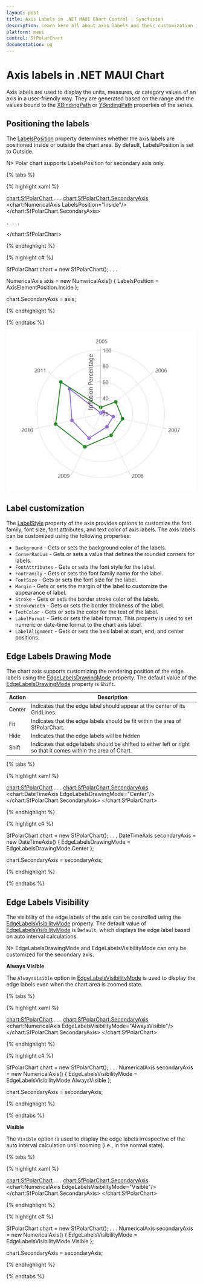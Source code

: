 ```yaml
---
layout: post
title: Axis Labels in .NET MAUI Chart Control | Syncfusion
description: Learn here all about axis labels and their customization in the Syncfusion .NET MAUI Chart (SfPolarChart) control.
platform: maui
control: SfPolarChart
documentation: ug
---
```


# Axis labels in .NET MAUI Chart

Axis labels are used to display the units, measures, or category values of an axis in a user-friendly way. They are generated based on the range and the values bound to the [XBindingPath](https://help.syncfusion.com/cr/maui/Syncfusion.Maui.Charts.ChartSeries.html#Syncfusion_Maui_Charts_ChartSeries_XBindingPath) or [YBindingPath](https://help.syncfusion.com/cr/maui/Syncfusion.Maui.Charts.XYDataSeries.html#Syncfusion_Maui_Charts_XYDataSeries_YBindingPath) properties of the series.

## Positioning the labels

The [LabelsPosition]() property determines whether the axis labels are positioned inside or outside the chart area. By default, LabelsPosition is set to Outside.

N> Polar chart supports LabelsPosition for secondary axis only.

{% tabs %}

{% highlight xaml %}

<chart:SfPolarChart>
    . . .
    <chart:SfPolarChart.SecondaryAxis>
        <chart:NumericalAxis LabelsPosition="Inside"/>
    </chart:SfPolarChart.SecondaryAxis>

    . . .
</chart:SfPolarChart>


{% endhighlight %}

{% highlight c# %}

SfPolarChart chart = new SfPolarChart();
. . .

NumericalAxis axis = new NumericalAxis()
{
    LabelsPosition = AxisElementPosition.Inside
};

chart.SecondaryAxis = axis;

{% endhighlight %}

{% endtabs %}

![Axis labels inside position in .NET MAUI Chart.](Axis_Images/MAUI_inside_labels.png)

## Label customization

The [LabelStyle](https://help.syncfusion.com/cr/maui/Syncfusion.Maui.Charts.ChartAxis.html#Syncfusion_Maui_Charts_ChartAxis_LabelStyle) property of the axis provides options to customize the font family, font size, font attributes, and text color of axis labels. The axis labels can be customized using the following properties:

* `Background` - Gets or sets the background color of the labels.
* `CornerRadius` - Gets or sets a value that defines the rounded corners for labels.
* `FontAttributes` - Gets or sets the font style for the label.
* `FontFamily` - Gets or sets the font family name for the label.
* `FontSize` - Gets or sets the font size for the label.
* `Margin` - Gets or sets the margin of the label to customize the appearance of label. 
* `Stroke` - Gets or sets the border stroke color of the labels.
* `StrokeWidth` - Gets or sets the border thickness of the label.
* `TextColor` - Gets or sets the color for the text of the label.
* `LabelFormat` - Gets or sets the label format. This property is used to set numeric or date-time format to the chart axis label.
* `LabelAlignment` - Gets or sets the axis label at start, end, and center positions.

## Edge Labels Drawing Mode

The chart axis supports customizing the rendering position of the edge labels using the [EdgeLabelsDrawingMode](https://help.syncfusion.com/cr/maui/Syncfusion.Maui.Charts.ChartAxis.html#Syncfusion_Maui_Charts_ChartAxis_EdgeLabelsDrawingMode) property. The default value of the [EdgeLabelsDrawingMode](https://help.syncfusion.com/cr/maui/Syncfusion.Maui.Charts.ChartAxis.html#Syncfusion_Maui_Charts_ChartAxis_EdgeLabelsDrawingMode) property is `Shift`.

| Action | Description |
|--|--|
| Center | Indicates that the edge label should appear at the center of its GridLines. |
| Fit | Indicates that the edge labels should be fit within the area of SfPolarChart. |
| Hide | Indicates that the edge labels will be hidden |
| Shift | Indicates that edge labels should be shifted to either left or right so that it comes within the area of Chart. |

{% tabs %}

{% highlight xaml %}

<chart:SfPolarChart>
. . .
    <chart:SfPolarChart.SecondaryAxis>
        <chart:DateTimeAxis EdgeLabelsDrawingMode="Center"/>
    </chart:SfPolarChart.SecondaryAxis>
</chart:SfPolarChart>

{% endhighlight %}

{% highlight c# %}

SfPolarChart chart = new SfPolarChart();
. . . 
DateTimeAxis secondaryAxis = new DateTimeAxis()
{
    EdgeLabelsDrawingMode = EdgeLabelsDrawingMode.Center
};

chart.SecondaryAxis = secondaryAxis;

{% endhighlight %}

{% endtabs %}

## Edge Labels Visibility
 
The visibility of the edge labels of the axis can be controlled using the [EdgeLabelsVisibilityMode](https://help.syncfusion.com/cr/maui/Syncfusion.Maui.Charts.RangeAxisBase.html#Syncfusion_Maui_Charts_RangeAxisBase_EdgeLabelsVisibilityMode) property. The default value of [EdgeLabelsVisibilityMode](https://help.syncfusion.com/cr/maui/Syncfusion.Maui.Charts.RangeAxisBase.html#Syncfusion_Maui_Charts_RangeAxisBase_EdgeLabelsVisibilityMode) is `Default`, which displays the edge label based on auto interval calculations.

N> EdgeLabelsDrawingMode and EdgeLabelsVisibilityMode can only be customized for the secondary axis.

**Always Visible**

The `AlwaysVisible` option in [EdgeLabelsVisibilityMode](https://help.syncfusion.com/cr/maui/Syncfusion.Maui.Charts.RangeAxisBase.html#Syncfusion_Maui_Charts_RangeAxisBase_EdgeLabelsVisibilityMode) is used to display the edge labels even when the chart area is zoomed state.

{% tabs %}

{% highlight xaml %}

<chart:SfPolarChart>
    . . .
    <chart:SfPolarChart.SecondaryAxis>
        <chart:NumericalAxis EdgeLabelsVisibilityMode="AlwaysVisible"/>
    </chart:SfPolarChart.SecondaryAxis>
</chart:SfPolarChart>

{% endhighlight %}

{% highlight c# %}

SfPolarChart chart = new SfPolarChart();
. . .
NumericalAxis secondaryAxis = new NumericalAxis()
{
    EdgeLabelsVisibilityMode = EdgeLabelsVisibilityMode.AlwaysVisible
};

chart.SecondaryAxis = secondaryAxis;

{% endhighlight %}

{% endtabs %}

**Visible**

The `Visible` option is used to display the edge labels irrespective of the auto interval calculation until zooming (i.e., in the normal state).

{% tabs %}

{% highlight xaml %}

<chart:SfPolarChart>
. . .
    <chart:SfPolarChart.SecondaryAxis>
        <chart:NumericalAxis EdgeLabelsVisibilityMode="Visible"/>
    </chart:SfPolarChart.SecondaryAxis>
</chart:SfPolarChart>

{% endhighlight %}

{% highlight c# %}

SfPolarChart chart = new SfPolarChart();
. . .
NumericalAxis secondaryAxis = new NumericalAxis()
{
    EdgeLabelsVisibilityMode = EdgeLabelsVisibilityMode.Visible
};

chart.SecondaryAxis = secondaryAxis;

{% endhighlight %}

{% endtabs %}